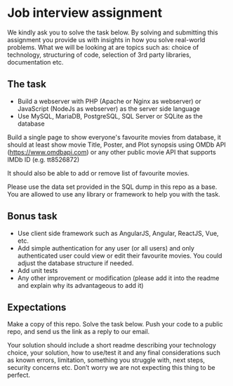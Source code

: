 # Job interview assignment
We kindly ask you to solve the task below. By solving and submitting this assignment you provide us with insights in how you solve real-world problems. What we will be looking at are topics such as: choice of technology, structuring of code, selection of 3rd party libraries, documentation etc.


## The task
- Build a webserver with PHP (Apache or Nginx as webserver) or JavaScript (NodeJs as webserver) as the server side language
- Use MySQL, MariaDB, PostgreSQL, SQL Server or SQLite as the database

Build a single page to show everyone's favourite movies from database, it should at least show movie Title, Poster, and Plot synopsis using OMDb API (https://www.omdbapi.com) or any other public movie API that supports IMDb ID (e.g. tt8526872)

It should also be able to add or remove list of favourite movies.

Please use the data set provided in the SQL dump in this repo as a base.
You are allowed to use any library or framework to help you with the task.

## Bonus task
- Use client side framework such as AngularJS, Angular, ReactJS, Vue, etc.
- Add simple authentication for any user (or all users) and only authenticated user could view or edit their favourite movies. You could adjust the database structure if needed.
- Add unit tests
- Any other improvement or modification (please add it into the readme and explain why its advantageous to add it)

## Expectations
Make a copy of this repo. Solve the task below. Push your code to a public repo, and send us the link as a reply to our email.

Your solution should include a short readme describing your technology choice, your solution, how to use/test it and any final considerations such as known errors, limitation, something you struggle with, next steps, security concerns etc. Don’t worry we are not expecting this thing to be perfect.